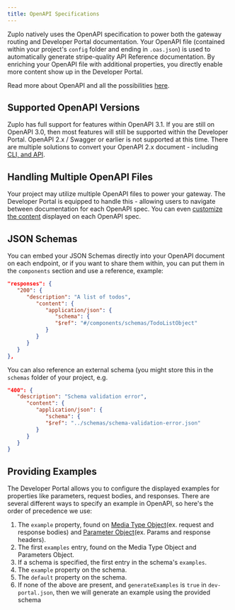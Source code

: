 ```yaml
---
title: OpenAPI Specifications
---
```


Zuplo natively uses the OpenAPI specification to power both the gateway routing
and Developer Portal documentation. Your OpenAPI file (contained within your
project's `config` folder and ending in `.oas.json`) is used to automatically
generate stripe-quality API Reference documentation. By enriching your OpenAPI
file with additional properties, you directly enable more content show up in the
Developer Portal.

Read more about OpenAPI and all the possibilities
[here](https://github.com/OAI/OpenAPI-Specification).

## Supported OpenAPI Versions

Zuplo has full support for features within OpenAPI 3.1. If you are still on
OpenAPI 3.0, then most features will still be supported within the Developer
Portal. OpenAPI 2.x / Swagger or earlier is not supported at this time. There
are multiple solutions to convert your OpenAPI 2.x document - including
[CLI, and API](https://stackoverflow.com/questions/59749513/how-to-convert-openapi-2-0-to-openapi-3-0).

## Handling Multiple OpenAPI Files

Your project may utilize multiple OpenAPI files to power your gateway. The
Developer Portal is equipped to handle this - allowing users to navigate between
documentation for each OpenAPI spec. You can even
[customize the content](./dev-portal-configuring-sidebar#customizing-individual-openapi-specs)
displayed on each OpenAPI spec.

## JSON Schemas

You can embed your JSON Schemas directly into your OpenAPI document on each
endpoint, or if you want to share them within, you can put them in the
`components` section and use a reference, example:

```json
"responses": {
   "200": {
      "description": "A list of todos",
         "content": {
            "application/json": {
               "schema": {
               "$ref": "#/components/schemas/TodoListObject"
            }
         }
      }
   }
},
```

You can also reference an external schema (you might store this in the `schemas`
folder of your project, e.g.

```json
"400": {
   "description": "Schema validation error",
      "content": {
         "application/json": {
            "schema": {
            "$ref": "../schemas/schema-validation-error.json"
         }
      }
   }
}

```

## Providing Examples

The Developer Portal allows you to configure the displayed examples for
properties like parameters, request bodies, and responses. There are several
different ways to specify an example in OpenAPI, so here's the order of
precedence we use:

1. The `example` property, found on
   [Media Type Object](https://spec.openapis.org/oas/v3.1.0#media-type-object)(ex.
   request and response bodies) and
   [Parameter Object](https://spec.openapis.org/oas/v3.1.0#parameter-object)(ex.
   Params and response headers).
2. The first `examples` entry, found on the Media Type Object and Parameters
   Object.
3. If a schema is specified, the first entry in the schema's `examples`.
4. The `example` property on the schema.
5. The `default` property on the schema.
6. If none of the above are present, and `generateExamples` is `true` in
   `dev-portal.json`, then we will generate an example using the provided schema
